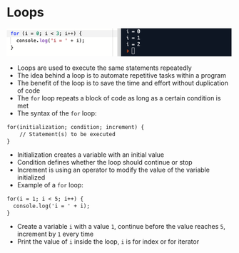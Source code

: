 # Loops

![](../assets/for-loop.png)

* Loops are used to execute the same statements repeatedly
* The idea behind a loop is to automate repetitive tasks within a program
* The benefit of the loop is to save the time and effort without duplication of code
* The `for` loop repeats a block of code as long as a certain condition is met
* The syntax of the `for` loop:
```
for(initialization; condition; increment) {
    // Statement(s) to be executed
}
```
* Initialization creates a variable with an initial value
* Condition defines whether the loop should continue or stop
* Increment is using an operator to modify the value of the variable initialized
* Example of a `for` loop:
```
for(i = 1; i < 5; i++) {
  console.log('i = ' + i);
}
```
* Create a variable `i` with a value `1`, continue before the value reaches `5`, increment by `1` every time
* Print the value of `i` inside the loop, `i` is for index or for iterator